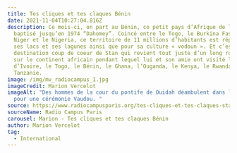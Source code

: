 ```yaml
---
title: Tes cliques et tes claques Bénin
date: 2021-11-04T10:27:04.816Z
description: Ce mois-ci, on part au Bénin, ce petit pays d’Afrique de l’Ouest
  baptisé jusqu’en 1974 “Dahomey”. Coincé entre le Togo, le Burkina Faso, le
  Niger et le Nigeria, ce territoire de 11 millions d’habitants est réputé pour
  ses lacs et ses lagunes ainsi que pour sa culture « vodoun ». Et c’est la
  destination coup de coeur de Stan qui revient tout juste d’un long road-trip
  sur le continent africain pendant lequel lui et son amie ont visité la Côte
  d’Ivoire, le Togo, le Bénin, le Ghana, l’Ouganda, le Kenya, le Rwanda et la
  Tanzanie.
image: /img/mv_radiocampus_1.jpg
imageCredit: Marion Vercelot
imageAlt: "Des hommes de la cour du pontife de Ouidah déambulent dans la ville
  pour une cérémonie Vaudou. "
source: https://www.radiocampusparis.org/tes-cliques-et-tes-claques-stan-au-benin-27-05/
sourceName: Radio Campus Paris
carousel: Marion - Tes cliques et tes claques Bénin
author: Marion Vercelot
tag:
  - International
---
```

